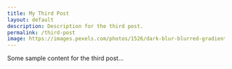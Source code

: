 ```yaml
---
title: My Third Post
layout: default
description: Description for the third post.
permalink: /third-post
image: https://images.pexels.com/photos/1526/dark-blur-blurred-gradient.jpg?auto=compress&cs=tinysrgb&h=650&w=940
---
```


Some sample content for the third post...
